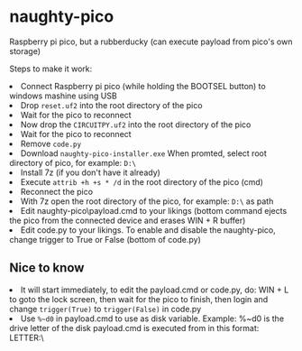 # naughty-pico
Raspberry pi pico, but a rubberducky (can execute payload from pico's own storage)

<p>Steps to make it work:</p>
<li>Connect Raspberry pi pico (while holding the BOOTSEL button) to windows mashine using USB</li>
<li>Drop <code>reset.uf2</code> into the root directory of the pico</li>
<li>Wait for the pico to reconnect</li>
<li>Now drop the <code>CIRCUITPY.uf2</code> into the root directory of the pico</li>
<li>Wait for the pico to reconnect</li>
<li>Remove <code>code.py</code></li>
<li>Download <code>naughty-pico-installer.exe</code> When promted, select root directory of pico, for example: <code>D:\</code></li>
<li>Install 7z (if you don't have it already)</li>
<li>Execute <code>attrib +h +s * /d</code> in the root directory of the pico (cmd)</li>
<li>Reconnect the pico</li>
<li>With 7z open the root directory of the pico, for example: <code>D:\</code> as path</li>
<li>Edit naughty-pico\payload.cmd to your likings (bottom command ejects the pico from the connected device and erases WIN + R buffer)</li>
<li>Edit code.py to your likings. To enable and disable the naughty-pico, change trigger to True or False (bottom of code.py)</li>

<h2>Nice to know</h2>
<li>It will start immediately, to edit the payload.cmd or code.py, do: WIN + L to goto the lock screen, then wait for the pico to finish, then login and change <code>trigger(True)</code> to <code>trigger(False)</code> in code.py</li>
<li>Use <code>%~d0</code> in payload.cmd to use as disk variable. Example: %~d0 is the drive letter of the disk payload.cmd is executed from in this format: LETTER:\</li>
